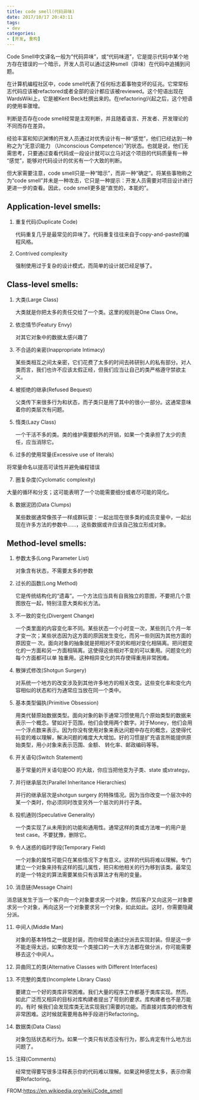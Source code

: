 ```yaml
---
title: code smell(代码异味)
date: 2017/10/17 20:43:11
tags: 
- dev
categories:
- [开发, 重构]
---
```

Code Smell中文译名一般为“代码异味”，或“代码味道”，它是提示代码中某个地方存在错误的一个暗示，开发人员可以通过这种smell（异味）在代码中追捕到问题。

在计算机编程社区中，code smell代表了任何标志着事物变坏的征兆。它常常标志代码应该被refactored或者全部的设计都应该被reviewed。这个短语出现在 WardsWiki上，它是被Kent Beck杜撰出来的。在refactoring兴起之后，这个短语的使用率骤增。

<!--more-->

判断是否存在code smell经常是主观判断，并且随着语言、开发者、开发理论的不同而存在差异。

经验丰富和知识渊博的开发人员通过对优秀设计有一种“感觉”，他们已经达到一种称之为“无意识能力 （Unconscious Competence）”的状态。也就是说，他们无需思考，只要通过查看代码或一段设计就可以立马对这个项目的代码质量有一种 “感觉”，能够对代码设计的优劣有一个大致的判断。

但大家需要注意，code smell只是一种“暗示”，而非一种“确定”。将某些事物称之为“code smell”并未是一种攻击，它只是一种提示：开发人员需要对项目设计进行更进一步的查看。因此，code smell更多是“直觉的，本能的”。	

## Application-level smells:

1. 重复代码(Duplicate Code)

   代码重复几乎是最常见的异味了。代码重复往往来自于copy-and-paste的编程风格。

2. Contrived complexity

   强制使用过于复杂的设计模式，而简单的设计就已经足够了。


## Class-level smells:

1. 大类(Large Class)

   大类就是你把太多的责任交给了一个类。这里的规则是One Class One。

2. 依恋情节(Featury Envy)

   对其它对象中的数据太感兴趣了

3. 不合适的亲密(Inappropriate Intimacy)

   某些类相互之间太亲密，它们花费了太多的时间去砖研别人的私有部分。对人类而言，我们也许不应该太假正经，但我们应当让自己的类严格遵守禁欲主义。

4. 被拒绝的继承(Refused Bequest)

   父类传下来很多行为和状态，而子类只是用了其中的很小一部分。这通常意味着你的类层次有问题。

5. 惰类(Lazy Class)

   一个干活不多的类。类的维护需要额外的开销，如果一个类承担了太少的责任，应当消除它。

6. 过多的使用常量(Excessive use of literals)

  将常量命名以提高可读性并避免编程错误

7. 圈复杂度(Cyclomatic complexity)

  大量的循环和分支；这可能表明了一个功能需要细分或者尽可能的简化。

8. 数据泥团(Data Clumps)

   某些数据通常像孩子一样成群玩耍：一起出现在很多类的成员变量中，一起出现在许多方法的参数中……，这些数据或许应该自己独立形成对象。

## Method-level smells:

1. 参数太多(Long Parameter List)

    对象含有状态，不需要太多的参数

2. 过长的函数(Long Method)

    它是传统结构化的“遗毒”。一个方法应当具有自我独立的意图，不要把几个意图放在一起，特别注意大类和长方法。

3. 不一致的变化(Divergent Change)

    一个类里面的内容变化率不同。某些状态一个小时变一次，某些则几个月一年才变一次；某些状态因为这方面的原因发生变化，而另一些则因为其他方面的原因变一 次。面向对象的抽象就是把相对不变的和相对变化相隔离。把问题变化的一方面和另一方面相隔离。这使得这些相对不变的可以重用。问题变化的每个方面都可以单 独重用。这种相异变化的共存使得重用非常困难。

4. 散弹式修改(Shotgun Surgery)

    对系统一个地方的改变涉及到其他许多地方的相关改变。这些变化率和变化内容相似的状态和行为通常应当放在同一个类中。

5. 基本类型偏执(Primitive Obsession)

    用类代替原始数据类型。面向对象的新手通常习惯使用几个原始类型的数据来表示一个概念。譬如对于范围，他们会使用两个数字。对于Money，他们会用一个浮点数来表示。因为你没有使用对象来表达问题中存在的概念，这使得代码变的难以理解，解决问题的难度大大增加。好的习惯是扩充语言所能提供原始类型，用小对象来表示范围、金额、 转化率、邮政编码等等。

6. 开关语句(Switch Statement)

   基于常量的开关语句是OO 的大敌，你应当把他变为子类、state 或strategy。

7. 并行继承层次(Parallel Inheritance Hierarchies)

    并行的继承层次是shotgun surgery 的特殊情况。因为当你改变一个层次中的某一个类时，你必须同时改变另外一个层次的并行子类。

8. 投机通则(Speculative Generality)

    一个类实现了从未用到的功能和通用性。通常这样的类或方法唯一的用户是test case。不要犹豫，删除它。

9. 令人迷惑的临时字段(Temporary Field)

    一个对象的属性可能只在某些情况下才有意义。这样的代码将难以理解。专门建立一个对象来持有这样的孤儿属性，把只和他相关的行为移到该类。最常见的是一个特定的算法需要某些只有该算法才有用的变量。

10. 消息链(Message Chain)

  消息链发生于当一个客户向一个对象要求另一个对象，然后客户又向这另一对象要求另一个对象，再向这另一个对象要求另一个对象，如此如此。这时，你需要隐藏分派。

11. 中间人(Middle Man)

    对象的基本特性之一就是封装，而你经常会通过分派去实现封装。但是这一步不能走得太远，如果你发现一个类接口的一大半方法都在做分派，你可能需要移去这个中间人。

12. 异曲同工的类(Alternative Classes with Different Interfaces)

13. 不完整的类库(Incomplete Library Class)

    要建立一个好的类库非常困难。我们大量的程序工作都基于类库实现。然而，如此广泛而又相异的目标对库构建者提出了苛刻的要求。库构建者也不是万能的。有时 候我们会发现库类无法实现我们需要的功能。而直接对库类的修改有非常困难。这时候就需要用各种手段进行Refactoring。

14. 数据类(Data Class)

    对象包括状态和行为。如果一个类只有状态没有行为，那么肯定有什么地方出问题了。

15. 注释(Comments)

    经常觉得要写很多注释表示你的代码难以理解。如果这种感觉太多，表示你需要Refactoring。

FROM:https://en.wikipedia.org/wiki/Code_smell